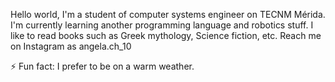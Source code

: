 Hello world, I'm a student of computer systems engineer on TECNM Mérida. I'm currently learning another programming language and robotics stuff.
I like to read books such as Greek mythology, Science fiction, etc.
Reach me on Instagram as angela.ch_10

⚡ Fun fact: I prefer to be on a warm weather.
  

